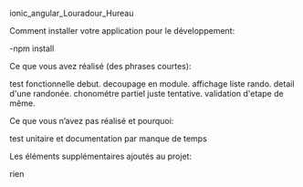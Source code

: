 ionic_angular_Louradour_Hureau

Comment installer votre application pour le développement:

-npm install

Ce que vous avez réalisé (des phrases courtes):

test fonctionnelle debut.
decoupage en module.
affichage liste rando.
detail d'une randonée.
chonométre partiel juste tentative.
validation d'etape de même.

Ce que vous n’avez pas réalisé et pourquoi:

test unitaire et documentation par manque de temps 

Les éléments supplémentaires ajoutés au projet:

rien
